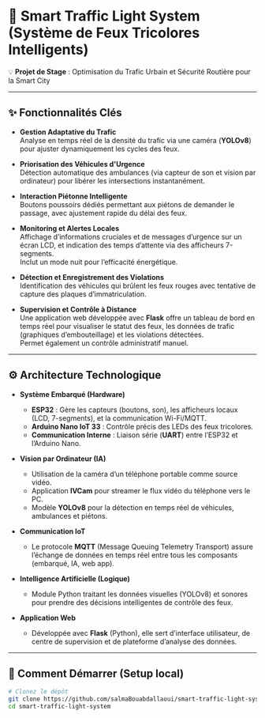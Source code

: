 # 🚦 Smart Traffic Light System (Système de Feux Tricolores Intelligents)

💡 **Projet de Stage** : Optimisation du Trafic Urbain et Sécurité Routière pour la Smart City


---

## ✨ Fonctionnalités Clés

- **Gestion Adaptative du Trafic**  
  Analyse en temps réel de la densité du trafic via une caméra (**YOLOv8**) pour ajuster dynamiquement les cycles des feux.

- **Priorisation des Véhicules d'Urgence**  
  Détection automatique des ambulances (via capteur de son et vision par ordinateur) pour libérer les intersections instantanément.

- **Interaction Piétonne Intelligente**  
  Boutons poussoirs dédiés permettant aux piétons de demander le passage, avec ajustement rapide du délai des feux.

- **Monitoring et Alertes Locales**  
  Affichage d’informations cruciales et de messages d’urgence sur un écran LCD, et indication des temps d’attente via des afficheurs 7-segments.  
  Inclut un mode nuit pour l’efficacité énergétique.

- **Détection et Enregistrement des Violations**  
  Identification des véhicules qui brûlent les feux rouges avec tentative de capture des plaques d’immatriculation.

- **Supervision et Contrôle à Distance**  
  Une application web développée avec **Flask** offre un tableau de bord en temps réel pour visualiser le statut des feux, les données de trafic (graphiques d’embouteillage) et les violations détectées.  
  Permet également un contrôle administratif manuel.

---

## ⚙️ Architecture Technologique

- **Système Embarqué (Hardware)**  
  - **ESP32** : Gère les capteurs (boutons, son), les afficheurs locaux (LCD, 7-segments), et la communication Wi-Fi/MQTT.  
  - **Arduino Nano IoT 33** : Contrôle précis des LEDs des feux tricolores.  
  - **Communication Interne** : Liaison série (**UART**) entre l’ESP32 et l’Arduino Nano.

- **Vision par Ordinateur (IA)**  
  - Utilisation de la caméra d’un téléphone portable comme source vidéo.  
  - Application **IVCam** pour streamer le flux vidéo du téléphone vers le PC.  
  - Modèle **YOLOv8** pour la détection en temps réel de véhicules, ambulances et piétons.

- **Communication IoT**  
  - Le protocole **MQTT** (Message Queuing Telemetry Transport) assure l’échange de données en temps réel entre tous les composants (embarqué, IA, web app).

- **Intelligence Artificielle (Logique)**  
  - Module Python traitant les données visuelles (YOLOv8) et sonores pour prendre des décisions intelligentes de contrôle des feux.

- **Application Web**  
  - Développée avec **Flask** (Python), elle sert d’interface utilisateur, de centre de supervision et de plateforme d’analyse des données.

---

## 🚀 Comment Démarrer (Setup local)

```bash
# Clonez le dépôt
git clone https://github.com/salmaBouabdallaoui/smart-traffic-light-system.git
cd smart-traffic-light-system
